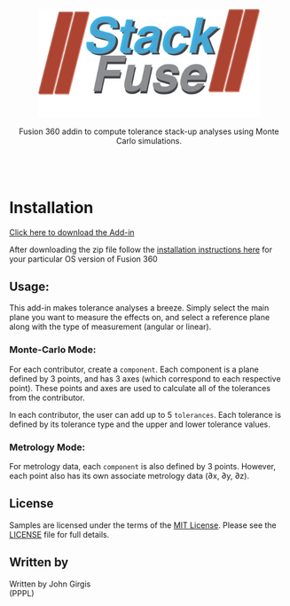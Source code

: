 <div align="center">
<img src="./stackfuse.png" width="400">
<p>Fusion 360 addin to compute tolerance stack-up analyses using Monte Carlo simulations.<p>
</div>

<h1></h1>

<br>

# Installation
[Click here to download the Add-in](./dist/stackfuse.zip)

After downloading the zip file follow the [installation instructions here](https://tapnair.github.io/installation.html) for your particular OS version of Fusion 360 

## Usage:
This add-in makes tolerance analyses a breeze. Simply select the main plane you want to measure the effects on, and select a reference plane along with the type of measurement (angular or linear). 

### Monte-Carlo Mode:

For each contributor, create a ```component```. Each component is a plane defined by 3 points, and has 3 axes (which correspond to each respective point). These points and axes are used to calculate all of the tolerances from the contributor.

In each contributor, the user can add up to 5 ```tolerances```. Each tolerance is defined by its tolerance type and the upper and lower tolerance values.


### Metrology Mode:

For metrology data, each ```component``` is also defined by 3 points. However, each point also has its own associate metrology data (∂x, ∂y, ∂z).

## License
Samples are licensed under the terms of the [MIT License](http://opensource.org/licenses/MIT). Please see the [LICENSE](LICENSE) file for full details.

## Written by

Written by John Girgis <br /> (PPPL)
